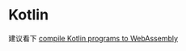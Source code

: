 # Kotlin

建议看下 [compile Kotlin programs to WebAssembly](https://blog.jdriven.com/2021/04/running-kotlin-in-the-browser-with-wasm/)